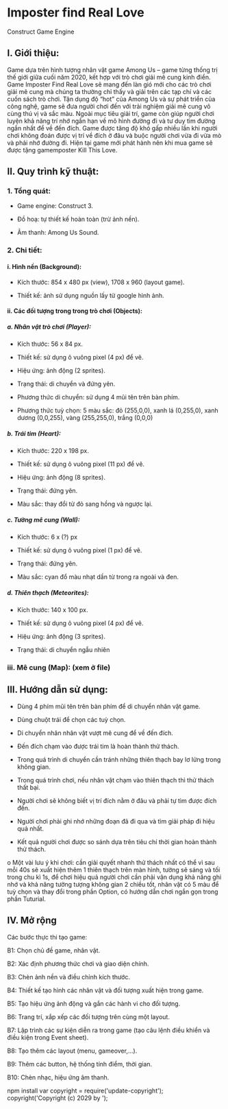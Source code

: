 # Imposter find Real Love
Construct Game Engine

## I.	Giới thiệu: 
Game dựa trên hình tượng nhân vật game Among Us – game từng thống trị thế giới giữa cuối năm 2020, kết hợp với trò chơi giải mê cung kinh điển.  Game Imposter Find Real Love sẽ mang đến làn gió mới cho các trò chơi giải mê cung mà chúng ta thường chỉ thấy và giải trên các tạp chí và các cuốn sách trò chơi. Tận dụng độ “hot” của Among Us và sự phát triển của công nghệ, game sẽ đưa người chơi đến với trải nghiệm giải mê cung vô cùng thú vị và sắc màu. Ngoài mục tiêu giải trí, game còn giúp người chơi luyện khả năng trí nhớ ngắn hạn về mô hình đường đi và tư duy tìm đường ngắn nhất để về đến đích. Game được tăng độ khó gấp nhiều lần khi người chơi không đoán được vị trí về đích ở đâu và buộc người chơi vừa đi vừa mò và phải nhớ đường đi. Hiện tại game mới phát hành nên khi mua game sẽ được tặng gamemposter Kill This Love.

## II.	Quy trình kỹ thuật: 

### 1.	Tổng quát:

*	Game engine: Construct 3.

*	Đồ hoạ: tự thiết kế hoàn toàn (trừ ảnh nền).

*	Âm thanh: Among Us Sound.

### 2.	Chi tiết: 

#### i.	Hình nền (Background):

*	Kích thước: 854 x 480 px (view), 1708 x 960 (layout game).

*	Thiết kế: ảnh sử dụng nguồn lấy từ google hình ảnh.

#### ii.	Các đối tượng trong trong trò chơi (Objects):

##### a.	Nhân vật trò chơi (Player):

*	Kích thước: 56 x 84 px.

*	Thiết kế: sử dụng ô vuông pixel (4 px) để vẽ.

*	Hiệu ứng: ảnh động (2 sprites).

*	Trạng thái: di chuyển và đứng yên.

*	Phương thức di chuyển: sử dụng 4 mũi tên trên bàn phím.

*	Phương thức tuỳ chọn: 5 màu sắc: đỏ (255,0,0), xanh lá (0,255,0), xanh dương (0,0,255), vàng (255,255,0), trắng (0,0,0)

##### b.	Trái tim (Heart):

*	Kích thước: 220 x 198 px.

*	Thiết kế: sử dụng ô vuông pixel (11 px) để vẽ.

*	Hiệu ứng: ảnh động (8 sprites).

*	Trạng thái: đứng yên.

*	Màu sắc: thay đổi từ đỏ sang hồng và ngược lại.

##### c.	Tường mê cung (Wall):

*	Kích thước: 6 x (?) px

*	Thiết kế: sử dụng ô vuông pixel (1 px) để vẽ.

*	Trạng thái: đứng yên.

*	Màu sắc: cyan đổ màu nhạt dần từ trong ra ngoài và đen.

##### d.	Thiên thạch (Meteorites):

*	Kích thước: 140 x 100 px.

*	Thiết kế: sử dụng ô vuông pixel (4 px) để vẽ.

*	Hiệu ứng: ảnh động (3 sprites).

*	Trạng thái: di chuyển ngẫu nhiên

### iii.	Mê cung (Map): (xem ở file)

## III.	Hướng dẫn sử dụng: 

  *	Dùng 4 phím mũi tên trên bàn phím để di chuyển nhân vật game.

  *	Dùng chuột trái để chọn các tuỳ chọn.

  *	Di chuyển nhân nhân vật vượt mê cung để về đến đích.

  *	Đến đích chạm vào được trái tim là hoàn thành thử thách.

  *	Trong quá trình di chuyển cần tránh những thiên thạch bay lơ lửng trong không gian.

  *	Trong quá trình chơi, nếu nhân vật chạm vào thiên thạch thì thử thách thất bại.

  *	Người chơi sẽ không biết vị trí đích nằm ở đâu và phải tự tìm được đích đến.

  *	Người chơi phải ghi nhớ những đoạn đã đi qua và tìm giải pháp đi hiệu quả nhất.

  *	Kết quả người chơi được so sánh dựa trên tiêu chí thời gian hoàn thành thử thách.

o	Một vài lưu ý khi chơi: cần giải quyết nhanh thử thách nhất có thể vì sau mỗi 40s sẽ xuất hiện thêm 1 thiên thạch trên màn hình, tường sẽ sáng và tối trong chu kì 1s, để chơi hiệu quả người chơi cần phải vận dụng khả năng ghi nhớ và khả năng tưởng tượng không gian 2 chiều tốt, nhân vật có 5 màu để tuỳ chọn và thay đổi trong phần Option, có hướng dẫn chơi ngắn gọn trong phần Tuturial.

## IV.	Mở rộng

Các bước thực thi tạo game:

  B1:	Chọn chủ đề game, nhân vật.

  B2:	Xác định phương thức chơi và giao diện chính.

  B3:	Chèn ảnh nền và điều chỉnh kích thước.

  B4:	Thiết kế tạo hình các nhân vật và đối tượng xuất hiện trong game.

  B5:	Tạo hiệu ứng ảnh động và gắn các hành vi cho đối tượng.

  B6:	Trang trí, xắp xếp các đối tượng trên cùng một layout.

  B7:	Lập trình các sự kiện diễn ra trong game (tạo câu lệnh điều khiển và điều kiện trong Event sheet).

  B8:	Tạo thêm các layout (menu, gameover,…).

  B9:	Thêm các button, hệ thống tính điểm, thời gian.

  B10:	Chèn nhạc, hiệu ứng âm thanh.

npm install
var copyright = require('update-copyright');
copyright('Copyright (c) 2029 by ');
